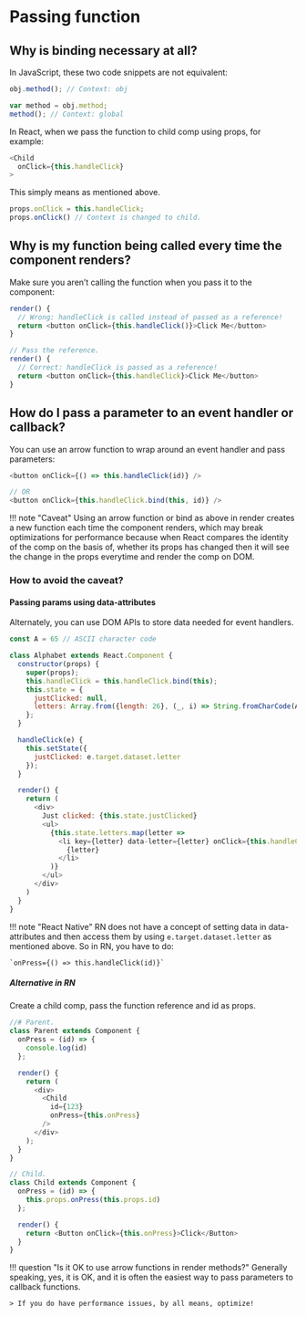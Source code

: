 # Passing function

## Why is binding necessary at all?

In JavaScript, these two code snippets are not equivalent:

```js
obj.method(); // Context: obj
```

```js
var method = obj.method;
method(); // Context: global
```

In React, when we pass the function to child comp using props, for example:

```js
<Child
  onClick={this.handleClick}
>
```

This simply means as mentioned above.

```js
props.onClick = this.handleClick;
props.onClick() // Context is changed to child.
```

## Why is my function being called every time the component renders?

Make sure you aren’t calling the function when you pass it to the component:

```js
render() {
  // Wrong: handleClick is called instead of passed as a reference!
  return <button onClick={this.handleClick()}>Click Me</button>
}

// Pass the reference.
render() {
  // Correct: handleClick is passed as a reference!
  return <button onClick={this.handleClick}>Click Me</button>
}
```

## How do I pass a parameter to an event handler or callback?

You can use an arrow function to wrap around an event handler and pass parameters:

```js
<button onClick={() => this.handleClick(id)} />

// OR
<button onClick={this.handleClick.bind(this, id)} />
```

!!! note "Caveat"
    Using an arrow function or bind as above in render creates a new function each time the component renders, which may break optimizations for performance because when React compares the identity of the comp on the basis of, whether its props has changed then it will see the change in the props everytime and render the comp on DOM.

### How to avoid the caveat?

#### Passing params using data-attributes

Alternately, you can use DOM APIs to store data needed for event handlers.

```js
const A = 65 // ASCII character code

class Alphabet extends React.Component {
  constructor(props) {
    super(props);
    this.handleClick = this.handleClick.bind(this);
    this.state = {
      justClicked: null,
      letters: Array.from({length: 26}, (_, i) => String.fromCharCode(A + i))
    };
  }

  handleClick(e) {
    this.setState({
      justClicked: e.target.dataset.letter
    });
  }

  render() {
    return (
      <div>
        Just clicked: {this.state.justClicked}
        <ul>
          {this.state.letters.map(letter =>
            <li key={letter} data-letter={letter} onClick={this.handleClick}>
              {letter}
            </li>
          )}
        </ul>
      </div>
    )
  }
}
```

!!! note "React Native"
    RN does not have a concept of setting data in data-attributes and then access them by using `e.target.dataset.letter` as mentioned above. So in RN, you have to do:

    `onPress={() => this.handleClick(id)}`

##### Alternative in RN

Create a child comp, pass the function reference and id as props.

```js
//# Parent.
class Parent extends Component {
  onPress = (id) => {
    console.log(id)
  };

  render() {
    return (
      <div>
        <Child
          id={123}
          onPress={this.onPress}
        />
      </div>
    );
  }
}

// Child.
class Child extends Component {
  onPress = (id) => {
    this.props.onPress(this.props.id)
  };

  render() {
    return <Button onClick={this.onPress}>Click</Button>
  }
}
```

!!! question "Is it OK to use arrow functions in render methods?"
    Generally speaking, yes, it is OK, and it is often the easiest way to pass parameters to callback functions.

    > If you do have performance issues, by all means, optimize!
